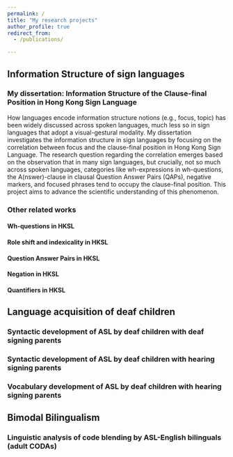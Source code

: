 ```yaml
---
permalink: /
title: "My research projects"
author_profile: true
redirect_from: 
  - /publications/

---
```

## Information Structure of sign languages
### My dissertation: Information Structure of the Clause-final Position in Hong Kong Sign Language 

How languages encode information structure notions (e.g., focus, topic) has been widely discussed across spoken languages, much less so in sign languages that adopt a visual-gestural modality. My dissertation investigates the information structure in sign languages by focusing on the correlation between focus and the clause-final position in Hong Kong Sign Language. The research question regarding the correlation emerges based on the observation that in many sign languages, but crucially, not so much across spoken languages, categories like wh-expressions in wh-questions, the A(nswer)-clause in clausal Question Answer Pairs (QAPs), negative markers, and focused phrases tend to occupy the clause-final position. This project aims to advance the scientific understanding of this phenomenon. 

### Other related works
#### Wh-questions in HKSL 
#### Role shift and indexicality in HKSL 
#### Question Answer Pairs in HKSL 
#### Negation in HKSL
#### Quantifiers in HKSL

## Language acquisition of deaf children
### Syntactic development of ASL by deaf children with deaf signing parents
### Syntactic development of ASL by deaf children with hearing signing parents
### Vocabulary development of ASL by deaf children with hearing signing parents

## Bimodal Bilingualism
### Linguistic analysis of code blending by ASL-English bilinguals (adult CODAs)
